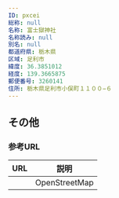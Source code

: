```yaml
---
ID: pxcei
総称: null
名称: 富士獄神社
名称読み: null
別名: null
都道府県: 栃木県
区域: 足利市
緯度: 36.3851012
経度: 139.3665875
郵便番号: 3260141
住所: 栃木県足利市小俣町１１００−６
---
```


## その他

### 参考URL

| URL | 説明          |
| --- | ------------- |
|     | OpenStreetMap |
